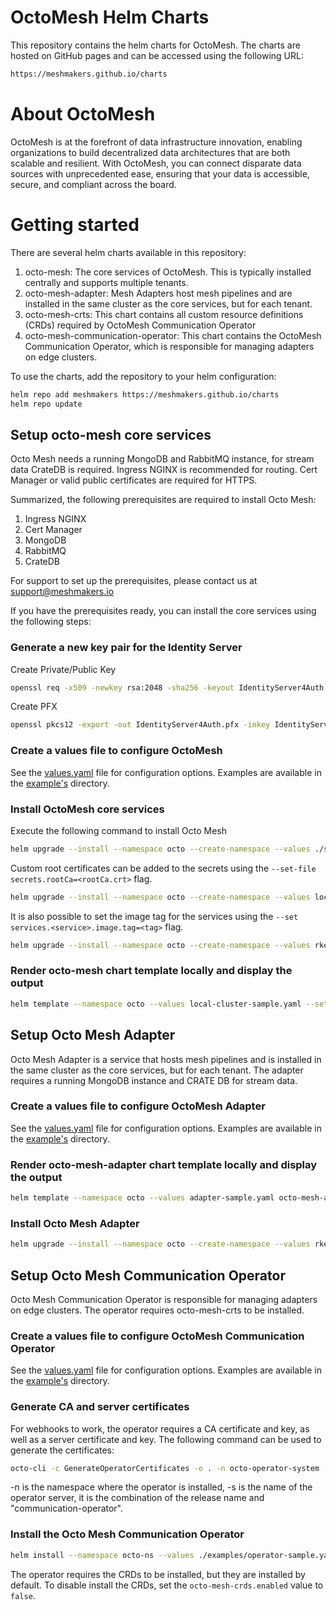# OctoMesh Helm Charts

This repository contains the helm charts for OctoMesh. The charts are hosted on GitHub pages and can be accessed using the following URL:

```bash
https://meshmakers.github.io/charts
```
# About OctoMesh

OctoMesh is at the forefront of data infrastructure innovation, enabling organizations to build decentralized data architectures that are both scalable and resilient. With OctoMesh, you can connect disparate data sources with unprecedented ease, ensuring that your data is accessible, secure, and compliant across the board.

# Getting started

There are several helm charts available in this repository:
1) octo-mesh: The core services of OctoMesh. This is typically installed centrally and supports multiple tenants.
2) octo-mesh-adapter: Mesh Adapters host mesh pipelines and are installed in the same cluster as the core services, but for each tenant.
3) octo-mesh-crts: This chart contains all custom resource definitions (CRDs) required by OctoMesh Communication Operator
4) octo-mesh-communication-operator: This chart contains the OctoMesh Communication Operator, which is responsible for managing adapters on edge clusters.

To use the charts, add the repository to your helm configuration:

```bash
helm repo add meshmakers https://meshmakers.github.io/charts
helm repo update
```

## Setup octo-mesh core services

Octo Mesh needs a running MongoDB and RabbitMQ instance, for stream data CrateDB is required. Ingress NGINX is recommended for routing. Cert Manager or valid public certificates are required for HTTPS.

Summarized, the following prerequisites are required to install Octo Mesh:
1) Ingress NGINX
2) Cert Manager
3) MongoDB
4) RabbitMQ
5) CrateDB

For support to set up the prerequisites, please contact us at [support@meshmakers.io](mailto:support@meshmakers.io)

If you have the prerequisites ready, you can install the core services using the following steps:

### Generate a new key pair for the Identity Server

Create Private/Public Key

```bash
openssl req -x509 -newkey rsa:2048 -sha256 -keyout IdentityServer4Auth.key -out IdentityServer4Auth.crt -subj "/CN=<identity URI>" -days 10950 -passout pass:"<password>"
```

Create PFX

```bash
openssl pkcs12 -export -out IdentityServer4Auth.pfx -inkey IdentityServer4Auth.key -in IdentityServer4Auth.crt -passin pass:"<password>" -passout pass:"<password>"
```

### Create a values file to configure OctoMesh
See the [values.yaml](src/octo-mesh/values.yaml) file for configuration options.
Examples are available in the [example's](src/examples) directory.

### Install OctoMesh core services

Execute the following command to install Octo Mesh

```bash
helm upgrade --install --namespace octo --create-namespace --values ./src/examples/aks-cert-manager-sample.yaml --set-file services.identity.signingKey.key=IdentityServer4Auth.pfx <releaseName> meshmakers/octo-mesh
```

Custom root certificates can be added to the secrets using the `--set-file secrets.rootCa=<rootCa.crt>` flag.

```bash
helm upgrade --install --namespace octo --create-namespace --values local-cluster-sample.yaml --set-file services.identity.signingKey.key=IdentityServer4Auth.pfx --set-file secrets.rootCa=rootca.crt octo-mesh meshmakers/octo-mesh
```

It is also possible to set the image tag for the services using the `--set services.<service>.image.tag=<tag>` flag.

```bash
helm upgrade --install --namespace octo --create-namespace --values rke2-local-values.yaml --set-file services.identity.signingKey.key=IdentityServer4Auth.pfx --set-file secrets.rootCa=root-ca-collection.crt --set services.identity.image.tag="0.0.2406.3001" octo-mesh meshmakers/octo-mesh
```

### Render octo-mesh chart template locally and display the output

```bash
helm template --namespace octo --values local-cluster-sample.yaml --set-file services.identity.signingKey.key=IdentityServer4Auth.pfx --set-file secrets.rootCa=rootca.crt octo-mesh ../octoMesh
```

## Setup Octo Mesh Adapter

Octo Mesh Adapter is a service that hosts mesh pipelines and is installed in the same cluster as the core services, but for each tenant. The adapter requires a running MongoDB instance and CRATE DB for stream data.

### Create a values file to configure OctoMesh Adapter
See the [values.yaml](src/octo-mesh-adapter/values.yaml) file for configuration options.
Examples are available in the [example's](src/examples) directory.

### Render octo-mesh-adapter chart template locally and display the output

```bash
helm template --namespace octo --values adapter-sample.yaml octo-mesh-adapter ../octoMeshAdapter
```

### Install Octo Mesh Adapter

```bash
helm upgrade --install --namespace octo --create-namespace --values rke2-local-meshTest-adapter-values.yaml --set-file secrets.rootCa=root-ca-collection.crt --set image.tag="0.0.2406.3001" mesh-test-adapter meshmakers/octo-mesh-adapter
```

## Setup Octo Mesh Communication Operator

Octo Mesh Communication Operator is responsible for managing adapters on edge clusters. The operator requires octo-mesh-crts to be installed.

### Create a values file to configure OctoMesh Communication Operator
See the [values.yaml](src/octo-mesh-communication-operator/values.yaml) file for configuration options.
Examples are available in the [example's](src/examples) directory.

### Generate CA and server certificates

For webhooks to work, the operator requires a CA certificate and key, as well as a server certificate and key. The following command can be used to generate the certificates:

```bash
octo-cli -c GenerateOperatorCertificates -o . -n octo-operator-system -s octo-mesh-op1-communication-operator
```
-n is the namespace where the operator is installed, -s is the name of the operator server, it is the combination of the release name and "communication-operator".

### Install the Octo Mesh Communication Operator

```bash
helm install --namespace octo-ns --values ./examples/operator-sample.yaml --set-file serviceHooks.caKey=examples/ca-key.pem --set-file serviceHooks.caCrt=examples/ca.pem --set-file serviceHooks.svcKey=examples/svc-key.pem --set-file serviceHooks.svcCrt=examples/svc.pem octo-mesh-op1 --set "octo-mesh-crds.enabled=false" ./octo-mesh-communication-operator/
```
The operator requires the CRDs to be installed, but they are installed by default. To disable install the CRDs, set the `octo-mesh-crds.enabled` value to `false`.
